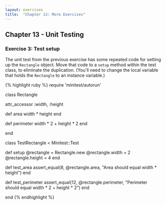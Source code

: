 ```yaml
---
layout: exercises
title:  "Chapter 13: More Exercises"
---
```


## Chapter 13 - Unit Testing

### Exercise 3: Test setup

The unit test from the previous exercise has some repeated code for setting up the `Rectangle` object. Move that code to a `setup` method within the test class, to eliminate the duplication. (You'll need to change the local variable that holds the `Rectangle` to an instance variable.)

{% highlight ruby %}
require 'minitest/autorun'

class Rectangle

  attr_accessor :width, :height

  def area
    width * height
  end

  def perimeter
    width * 2 + height * 2
  end

end

class TestRectangle < Minitest::Test

  def setup
    @rectangle = Rectangle.new
    @rectangle.width = 2
    @rectangle.height = 4
  end

  def test_area
    assert_equal(8, @rectangle.area,
      "Area should equal width * height")
  end

  def test_perimeter
    assert_equal(12, @rectangle.perimeter,
      "Perimeter should equal width * 2 + height * 2")
  end

end
{% endhighlight %}
